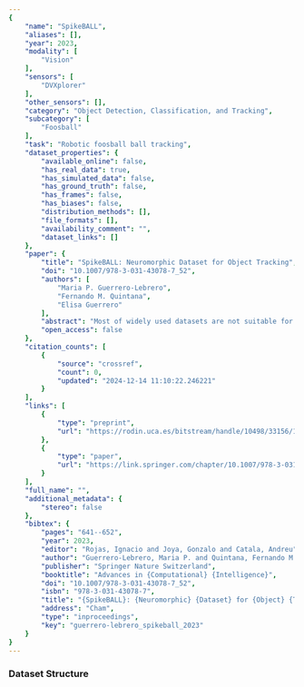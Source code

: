```yaml
---
{
    "name": "SpikeBALL",
    "aliases": [],
    "year": 2023,
    "modality": [
        "Vision"
    ],
    "sensors": [
        "DVXplorer"
    ],
    "other_sensors": [],
    "category": "Object Detection, Classification, and Tracking",
    "subcategory": [
        "Foosball"
    ],
    "task": "Robotic foosball ball tracking",
    "dataset_properties": {
        "available_online": false,
        "has_real_data": true,
        "has_simulated_data": false,
        "has_ground_truth": false,
        "has_frames": false,
        "has_biases": false,
        "distribution_methods": [],
        "file_formats": [],
        "availability_comment": "",
        "dataset_links": []
    },
    "paper": {
        "title": "SpikeBALL: Neuromorphic Dataset for Object Tracking",
        "doi": "10.1007/978-3-031-43078-7_52",
        "authors": [
            "Maria P. Guerrero-Lebrero",
            "Fernando M. Quintana",
            "Elisa Guerrero"
        ],
        "abstract": "Most of widely used datasets are not suitable for Spiking Neural Networks (SNNs) due to the need to encode the static data into spike trains and then put them into the network. In addition, the majority of these datasets have been generated to classify objects and can not be used to solve object tracking problems. Therefore, we propose a new neuromorphic dataset, SpikeBALL, for object tracking that contributes to improve the development of the SNN algorithm for these type of problems.",
        "open_access": false
    },
    "citation_counts": [
        {
            "source": "crossref",
            "count": 0,
            "updated": "2024-12-14 11:10:22.246221"
        }
    ],
    "links": [
        {
            "type": "preprint",
            "url": "https://rodin.uca.es/bitstream/handle/10498/33156/10_SpikeBall.pdf?sequence=5&isAllowed=y"
        },
        {
            "type": "paper",
            "url": "https://link.springer.com/chapter/10.1007/978-3-031-43078-7_52#Sec7"
        }
    ],
    "full_name": "",
    "additional_metadata": {
        "stereo": false
    },
    "bibtex": {
        "pages": "641--652",
        "year": 2023,
        "editor": "Rojas, Ignacio and Joya, Gonzalo and Catala, Andreu",
        "author": "Guerrero-Lebrero, Maria P. and Quintana, Fernando M. and Guerrero, Elisa",
        "publisher": "Springer Nature Switzerland",
        "booktitle": "Advances in {Computational} {Intelligence}",
        "doi": "10.1007/978-3-031-43078-7_52",
        "isbn": "978-3-031-43078-7",
        "title": "{SpikeBALL}: {Neuromorphic} {Dataset} for {Object} {Tracking}",
        "address": "Cham",
        "type": "inproceedings",
        "key": "guerrero-lebrero_spikeball_2023"
    }
}
---
```



### Dataset Structure